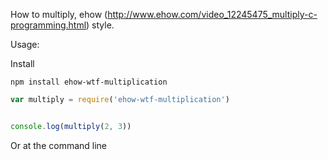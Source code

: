 How to multiply, ehow (http://www.ehow.com/video_12245475_multiply-c-programming.html) style.

Usage:

Install
```
npm install ehow-wtf-multiplication
```


```javascript
var multiply = require('ehow-wtf-multiplication')


console.log(multiply(2, 3))
```

Or at the command line
```
